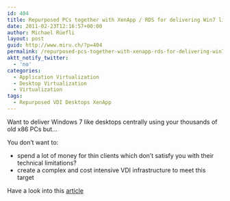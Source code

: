 ```yaml
---
id: 404
title: Repurposed PCs together with XenApp / RDS for delivering Win7 like desktops
date: 2011-02-23T12:16:57+00:00
author: Michael Rüefli
layout: post
guid: http://www.miru.ch/?p=404
permalink: /repurposed-pcs-together-with-xenapp-rds-for-delivering-win7-like-desktops/
aktt_notify_twitter:
  - 'no'
categories:
  - Application Virtualization
  - Desktop Virtualization
  - Virtualization
tags:
  - Repurposed VDI Desktops XenApp
---
```

Want to deliver Windows 7 like desktops centrally using your thousands of old x86 PCs but&#8230;

You don&#8217;t want to:

  * spend a lot of money for thin clients which don&#8217;t satisfy you with their technical limitations?
  * create a complex and cost intensive VDI infrastructure to meet this target

Have a look into this <a href="http://community.citrix.com/display/ocb/2011/02/22/Repurposed+PCs+deliver+Windows+7-like+experience+using+XenApp+Hosted+Shared+Desktops" target="_blank">article</a>